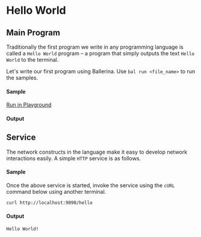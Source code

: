 # Hello World 

## Main Program

Traditionally the first program we write in any programming language is called a `Hello World` program – a program that simply outputs the text `Hello World` to the terminal. 

Let's write our first program using Ballerina. Use `bal run <file_name>` to run the samples. 

#### Sample

<a href="https://play.ballerina.io/?gist=a0c991ef252351ff9b5170d5a31bade3&file=lb_hello_world.bal" target="_blank">Run in Playground   </a>

<!-- MARKDOWN-AUTO-DOCS:START (CODE:src=./../../code/hello_world.bal) -->
<!-- The below code snippet is automatically added from ./../../code/hello_world.bal -->
<!-- MARKDOWN-AUTO-DOCS:END -->


#### Output

<!-- MARKDOWN-AUTO-DOCS:START (CODE:src=./../../code/hello_world.bash) -->
<!-- The below code snippet is automatically added from ./../../code/hello_world.bash -->
<!-- MARKDOWN-AUTO-DOCS:END -->

## Service

The network constructs in the language make it easy to develop network interactions easily. A simple `HTTP` service is as follows. 

#### Sample

<!-- MARKDOWN-AUTO-DOCS:START (CODE:src=./../../code/hello_world_service.bal) -->
<!-- The below code snippet is automatically added from ./../../code/hello_world_service.bal -->
<!-- MARKDOWN-AUTO-DOCS:END -->

Once the above service is started, invoke the service using the `cURL` command below using another terminal.

```bash
curl http://localhost:9090/hello
```

#### Output

```bash
Hello World!
```